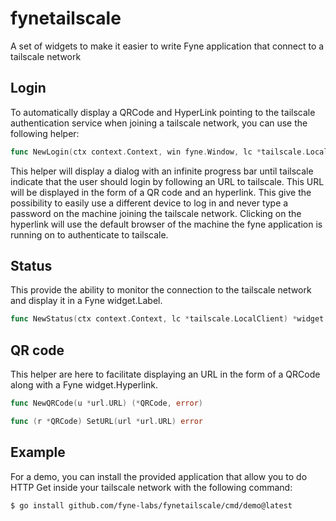 # fynetailscale

A set of widgets to make it easier to write Fyne application that connect to a tailscale network

## Login

To automatically display a QRCode and HyperLink pointing to the tailscale authentication service when joining a tailscale network, you can use the following helper:

```go
func NewLogin(ctx context.Context, win fyne.Window, lc *tailscale.LocalClient, done func(succeeded bool)) io.Closer
```

This helper will display a dialog with an infinite progress bar until tailscale indicate that the user should login by following an URL to tailscale. This URL will be displayed in the form of a QR code and an hyperlink. This give the possibility to easily use a different device to log in and never type a password on the machine joining the tailscale network. Clicking on the hyperlink will use the default browser of the machine the fyne application is running on to authenticate to tailscale.

## Status

This provide the ability to monitor the connection to the tailscale network and display it in a Fyne widget.Label.

```go
func NewStatus(ctx context.Context, lc *tailscale.LocalClient) *widget.Label
```

## QR code

This helper are here to facilitate displaying an URL in the form of a QRCode along with a Fyne widget.Hyperlink.

```go
func NewQRCode(u *url.URL) (*QRCode, error)

func (r *QRCode) SetURL(url *url.URL) error
```

## Example

For a demo, you can install the provided application that allow you to do HTTP Get inside your tailscale network with the following command:
```
$ go install github.com/fyne-labs/fynetailscale/cmd/demo@latest
```
